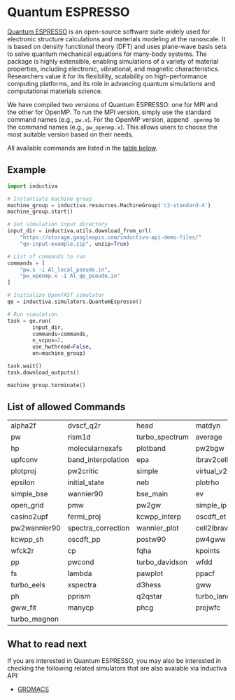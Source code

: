 # Quantum ESPRESSO

[Quantum ESPRESSO](https://www.quantum-espresso.org/) is an open-source software
suite widely used for electronic structure calculations and materials modeling
at the nanoscale. It is based on density functional theory (DFT) and uses
plane-wave basis sets to solve quantum mechanical equations for many-body
systems. The package is highly extensible, enabling simulations of a variety of
material properties, including electronic, vibrational, and magnetic
characteristics. Researchers value it for its flexibility, scalability on
high-performance computing platforms, and its role in advancing quantum
simulations and computational materials science.


We have compiled two versions of Quantum ESPRESSO: one for MPI and the
other for OpenMP. To run the MPI version, simply use the standard command names
(e.g., `pw.x`). For the OpenMP version, append `_openmp` to the command names
(e.g., `pw_openmp.x`). This allows users to choose the most suitable version
based on their needs.

All available commands are listed in the [table below](#list-of-allowed-commands). 

## Example

```python
import inductiva

# Instantiate machine group
machine_group = inductiva.resources.MachineGroup('c2-standard-4')
machine_group.start()

# Set simulation input directory
input_dir = inductiva.utils.download_from_url(
    "https://storage.googleapis.com/inductiva-api-demo-files/"
    "qe-input-example.zip", unzip=True)

# List of commands to run
commands = [
    "pw.x -i Al_local_pseudo.in",
    "pw_openmp.x -i Al_qe_pseudo.in"
]

# Initialize OpenFAST simulator
qe = inductiva.simulators.QuantumEspresso()

# Run simulation 
task = qe.run(
        input_dir,
        commands=commands,
        n_vcpus=2,
        use_hwthread=False,
        on=machine_group)

task.wait()
task.download_outputs()

machine_group.terminate()
```

## List of allowed Commands
|                      |                     |                   |                   |                    |
|----------------------|---------------------|-------------------|-------------------|--------------------|
| alpha2f              | dvscf_q2r           | head              | matdyn            | plan_avg           |
| pw                   | rism1d              | turbo_spectrum    | average           | dynmat             |
| hp                   | molecularnexafs     | plotband          | pw2bgw            | scan_ibrav         |
| upfconv              | band_interpolation  | epa               | ibrav2cell        | molecularpdos      |
| plotproj             | pw2critic           | simple            | virtual_v2        | bands              |
| epsilon              | initial_state       | neb               | plotrho           | pw2gt              |
| simple_bse           | wannier90           | bse_main          | ev                | kcw                |
| open_grid            | pmw                 | pw2gw             | simple_ip         | wannier_ham        |
| casino2upf           | fermi_proj          | kcwpp_interp      | oscdft_et         | postahc            |
| pw2wannier90         | spectra_correction  | wannier_plot      | cell2ibrav        | fermi_velocity     |
| kcwpp_sh             | oscdft_pp           | postw90           | pw4gww            | sumpdos            |
| wfck2r               | cp                  | fqha              | kpoints           | path_interpolation |
| pp                   | pwcond              | turbo_davidson    | wfdd              | cppp               |
| fs                   | lambda              | pawplot           | ppacf             | pwi2xsf            |
| turbo_eels           | xspectra            | d3hess            | gww               | ld1                |
| ph                   | pprism              | q2qstar           | turbo_lanczos     | dos                |
| gww_fit              | manycp              | phcg              | projwfc           | q2r                |
| turbo_magnon         |                    |                   |                   |                    |


## What to read next

If you are interested in Quantum ESPRESSO, you may also be interested in checking the
following related simulators that are also avaiable via Inductiva API:

* [GROMACS](GROMACS.md)

